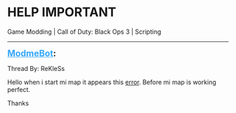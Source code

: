 # HELP IMPORTANT
Game Modding | Call of Duty: Black Ops 3 | Scripting

---
<strong style="font-size: 1.4em;"><span style="text-decoration: underline;text-decoration-color: #34a7f9;"><span style="color:#34a7f9;">ModmeBot</span></span>:</strong>

<p>Thread By: ReKleSs<br /><p style="text-align:left;">Hello when i start mi map it appears this <a href="https://gyazo.com/878358db733e3e72653d5b15882f16ac">error</a>. Before mi map is working perfect.</p><p style="text-align:left;">Thanks</p></p>
